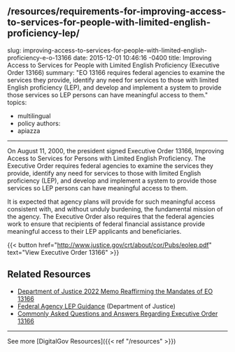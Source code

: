 /resources/requirements-for-improving-access-to-services-for-people-with-limited-english-proficiency-lep/
---
slug: improving-access-to-services-for-people-with-limited-english-proficiency-e-o-13166
date: 2015-12-01 10:46:16 -0400
title: Improving Access to Services for People with Limited English Proficiency (Executive Order 13166)
summary: "EO 13166 requires federal agencies to examine the services they provide, identify any need for services to those with limited English proficiency (LEP), and develop and implement a system to provide those services so LEP persons can have meaningful access to them."
topics:
  - multilingual
  - policy
authors:
  - apiazza

---

On August 11, 2000, the president signed Executive Order 13166, Improving Access to Services for Persons with Limited English Proficiency. The Executive Order requires federal agencies to examine the services they provide, identify any need for services to those with limited English proficiency (LEP), and develop and implement a system to provide those services so LEP persons can have meaningful access to them.

It is expected that agency plans will provide for such meaningful access consistent with, and without unduly burdening, the fundamental mission of the agency. The Executive Order also requires that the federal agencies work to ensure that recipients of federal financial assistance provide meaningful access to their LEP applicants and beneficiaries.

{{< button href="http://www.justice.gov/crt/about/cor/Pubs/eolep.pdf" text="View Executive Order 13166" >}}

## Related Resources

- [Department of Justice 2022 Memo Reaffirming the Mandates of EO 13166](https://digital.gov/resources/dept-of-justice-memo-reaffirming-the-mandates-of-eo-13166/)
- [Federal Agency LEP Guidance](http://www.justice.gov/crt/lep/guidance/guidance_index.html) (Department of Justice)
- [Commonly Asked Questions and Answers Regarding Executive Order 13166](https://www.lep.gov/faq/faqs-executive-order-13166/commonly-asked-questions-and-answers-regarding-executive-order-13166)

---

See more [DigitalGov Resources]({{< ref "/resources" >}})
